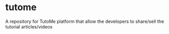 # tutome
A repository for TutoMe platform that allow the developers to share/sell the tutorial articles/videos
